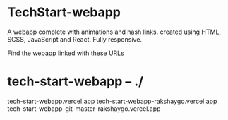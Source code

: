 # TechStart-webapp
A webapp complete with animations and hash links. created using HTML, SCSS, JavaScript and React. Fully responsive.

Find the webapp linked with these URLs

# tech-start-webapp – ./
tech-start-webapp.vercel.app
tech-start-webapp-rakshaygo.vercel.app
tech-start-webapp-git-master-rakshaygo.vercel.app
